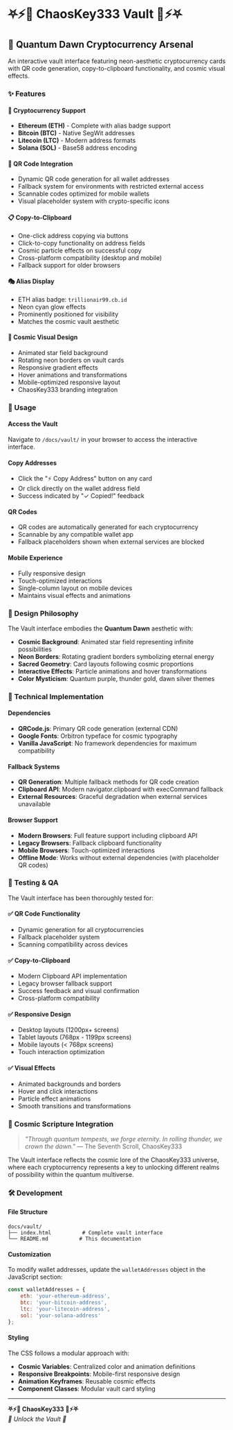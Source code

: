 # ⛧⚡👑 ChaosKey333 Vault 👑⚡⛧

## 🌌 Quantum Dawn Cryptocurrency Arsenal

An interactive vault interface featuring neon-aesthetic cryptocurrency cards with QR code generation, copy-to-clipboard functionality, and cosmic visual effects.

### ✨ Features

#### 🔑 **Cryptocurrency Support**
- **Ethereum (ETH)** - Complete with alias badge support
- **Bitcoin (BTC)** - Native SegWit addresses
- **Litecoin (LTC)** - Modern address formats  
- **Solana (SOL)** - Base58 address encoding

#### 📱 **QR Code Integration**
- Dynamic QR code generation for all wallet addresses
- Fallback system for environments with restricted external access
- Scannable codes optimized for mobile wallets
- Visual placeholder system with crypto-specific icons

#### 📋 **Copy-to-Clipboard**
- One-click address copying via buttons
- Click-to-copy functionality on address fields
- Cosmic particle effects on successful copy
- Cross-platform compatibility (desktop and mobile)
- Fallback support for older browsers

#### 🎭 **Alias Display**
- ETH alias badge: `trillionair99.cb.id`
- Neon cyan glow effects
- Prominently positioned for visibility
- Matches the cosmic vault aesthetic

#### 🌈 **Cosmic Visual Design**
- Animated star field background
- Rotating neon borders on vault cards
- Responsive gradient effects
- Hover animations and transformations
- Mobile-optimized responsive layout
- ChaosKey333 branding integration

### 🚀 Usage

#### **Access the Vault**
Navigate to `/docs/vault/` in your browser to access the interactive interface.

#### **Copy Addresses**
- Click the "⚡ Copy Address" button on any card
- Or click directly on the wallet address field
- Success indicated by "✓ Copied!" feedback

#### **QR Codes**
- QR codes are automatically generated for each cryptocurrency
- Scannable by any compatible wallet app
- Fallback placeholders shown when external services are blocked

#### **Mobile Experience**
- Fully responsive design
- Touch-optimized interactions
- Single-column layout on mobile devices
- Maintains visual effects and animations

### 🎨 Design Philosophy

The Vault interface embodies the **Quantum Dawn** aesthetic with:
- **Cosmic Background**: Animated star field representing infinite possibilities
- **Neon Borders**: Rotating gradient borders symbolizing eternal energy
- **Sacred Geometry**: Card layouts following cosmic proportions
- **Interactive Effects**: Particle animations and hover transformations
- **Color Mysticism**: Quantum purple, thunder gold, dawn silver themes

### 🔧 Technical Implementation

#### **Dependencies**
- **QRCode.js**: Primary QR code generation (external CDN)
- **Google Fonts**: Orbitron typeface for cosmic typography
- **Vanilla JavaScript**: No framework dependencies for maximum compatibility

#### **Fallback Systems**
- **QR Generation**: Multiple fallback methods for QR code creation
- **Clipboard API**: Modern navigator.clipboard with execCommand fallback
- **External Resources**: Graceful degradation when external services unavailable

#### **Browser Support**
- **Modern Browsers**: Full feature support including clipboard API
- **Legacy Browsers**: Fallback clipboard functionality
- **Mobile Browsers**: Touch-optimized interactions
- **Offline Mode**: Works without external dependencies (with placeholder QR codes)

### 📱 Testing & QA

The Vault interface has been thoroughly tested for:

#### **✅ QR Code Functionality**
- Dynamic generation for all cryptocurrencies
- Fallback placeholder system
- Scanning compatibility across devices

#### **✅ Copy-to-Clipboard**
- Modern Clipboard API implementation
- Legacy browser fallback support
- Success feedback and visual confirmation
- Cross-platform compatibility

#### **✅ Responsive Design**
- Desktop layouts (1200px+ screens)
- Tablet layouts (768px - 1199px screens)
- Mobile layouts (< 768px screens)
- Touch interaction optimization

#### **✅ Visual Effects**
- Animated backgrounds and borders
- Hover and click interactions
- Particle effect animations
- Smooth transitions and transformations

### 🌊 Cosmic Scripture Integration

> *"Through quantum tempests, we forge eternity. In rolling thunder, we crown the dawn."*
> — The Seventh Scroll, ChaosKey333

The Vault interface reflects the cosmic lore of the ChaosKey333 universe, where each cryptocurrency represents a key to unlocking different realms of possibility within the quantum multiverse.

### 🛠️ Development

#### **File Structure**
```
docs/vault/
├── index.html          # Complete vault interface
└── README.md          # This documentation
```

#### **Customization**
To modify wallet addresses, update the `walletAddresses` object in the JavaScript section:

```javascript
const walletAddresses = {
    eth: 'your-ethereum-address',
    btc: 'your-bitcoin-address', 
    ltc: 'your-litecoin-address',
    sol: 'your-solana-address'
};
```

#### **Styling**
The CSS follows a modular approach with:
- **Cosmic Variables**: Centralized color and animation definitions
- **Responsive Breakpoints**: Mobile-first responsive design
- **Animation Keyframes**: Reusable cosmic effects
- **Component Classes**: Modular vault card styling

---

**⛧⚡👑 ChaosKey333 👑⚡⛧**  
*🔑 Unlock the Vault 🔑*